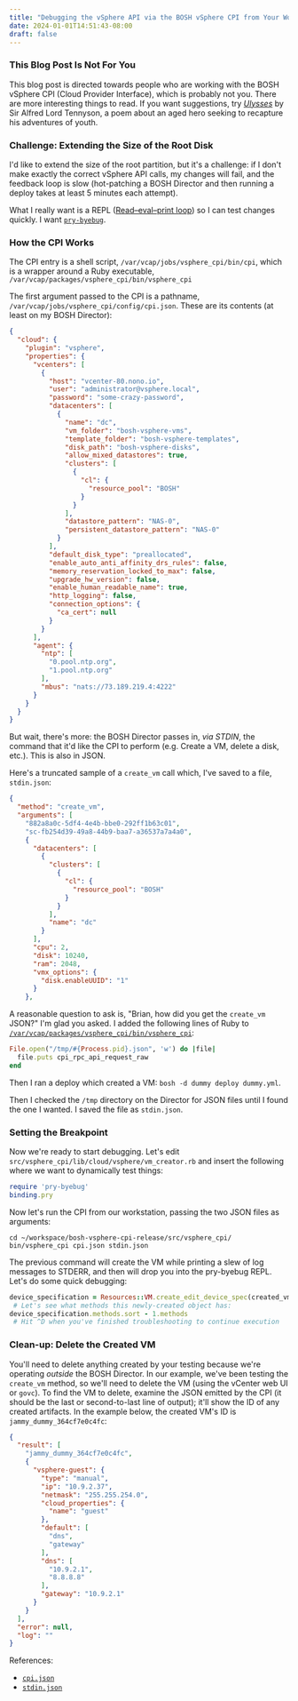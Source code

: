 ```yaml
---
title: "Debugging the vSphere API via the BOSH vSphere CPI from Your Workstation"
date: 2024-01-01T14:51:43-08:00
draft: false
---
```


### This Blog Post Is Not For You

This blog post is directed towards people who are working with the BOSH vSphere
CPI (Cloud Provider Interface), which is probably not you. There are more
interesting things to read. If you want suggestions, try
_[Ulysses](https://www.poetryfoundation.org/poems/45392/ulysses)_ by Sir Alfred
Lord Tennyson, a poem about an aged hero seeking to recapture his adventures of
youth.

### Challenge: Extending the Size of the Root Disk

I'd like to extend the size of the root partition, but it's a challenge: if I
don't make exactly the correct vSphere API calls, my changes will fail, and the
feedback loop is slow (hot-patching a BOSH Director and then running a deploy
takes at least 5 minutes each attempt).

What I really want is a REPL ([Read–eval–print
loop](https://en.wikipedia.org/wiki/Read%E2%80%93eval%E2%80%93print_loop)) so I
can test changes quickly. I want
[`pry-byebug`](https://www.rubydoc.info/gems/pry-byebug/3.10.1).

### How the CPI Works

The CPI entry is a shell script, `/var/vcap/jobs/vsphere_cpi/bin/cpi`, which is
a wrapper around a Ruby executable,
`/var/vcap/packages/vsphere_cpi/bin/vsphere_cpi`

The first argument passed to the CPI is a pathname,
`/var/vcap/jobs/vsphere_cpi/config/cpi.json`. These are its contents (at least
on my BOSH Director):

```json
{
  "cloud": {
    "plugin": "vsphere",
    "properties": {
      "vcenters": [
        {
          "host": "vcenter-80.nono.io",
          "user": "administrator@vsphere.local",
          "password": "some-crazy-password",
          "datacenters": [
            {
              "name": "dc",
              "vm_folder": "bosh-vsphere-vms",
              "template_folder": "bosh-vsphere-templates",
              "disk_path": "bosh-vsphere-disks",
              "allow_mixed_datastores": true,
              "clusters": [
                {
                  "cl": {
                    "resource_pool": "BOSH"
                  }
                }
              ],
              "datastore_pattern": "NAS-0",
              "persistent_datastore_pattern": "NAS-0"
            }
          ],
          "default_disk_type": "preallocated",
          "enable_auto_anti_affinity_drs_rules": false,
          "memory_reservation_locked_to_max": false,
          "upgrade_hw_version": false,
          "enable_human_readable_name": true,
          "http_logging": false,
          "connection_options": {
            "ca_cert": null
          }
        }
      ],
      "agent": {
        "ntp": [
          "0.pool.ntp.org",
          "1.pool.ntp.org"
        ],
        "mbus": "nats://73.189.219.4:4222"
      }
    }
  }
}
```

But wait, there's more: the BOSH Director passes in, _via STDIN_, the command
that it'd like the CPI to perform (e.g. Create a VM, delete a disk, etc.). This
is also in JSON.

Here's a truncated sample of a `create_vm` call which, I've saved to a file,
`stdin.json`:

```json
{
  "method": "create_vm",
  "arguments": [
    "882a8a0c-5df4-4e4b-bbe0-292ff1b63c01",
    "sc-fb254d39-49a8-44b9-baa7-a36537a7a4a0",
    {
      "datacenters": [
        {
          "clusters": [
            {
              "cl": {
                "resource_pool": "BOSH"
              }
            }
          ],
          "name": "dc"
        }
      ],
      "cpu": 2,
      "disk": 10240,
      "ram": 2048,
      "vmx_options": {
        "disk.enableUUID": "1"
      }
    },
```

A reasonable question to ask is, "Brian, how did you get the `create_vm` JSON?"
I'm glad you asked. I added the following lines of Ruby to
[`/var/vcap/packages/vsphere_cpi/bin/vsphere_cpi`](https://github.com/cloudfoundry/bosh-vsphere-cpi-release/blob/b95bac3d8cf50e1332663684336c30ccd1a492a7/src/vsphere_cpi/bin/vsphere_cpi#L38):

```Ruby
File.open("/tmp/#{Process.pid}.json", 'w') do |file|
  file.puts cpi_rpc_api_request_raw
end
```

Then I ran a deploy which created a VM: `bosh -d dummy deploy dummy.yml`.

Then I checked the `/tmp` directory on the Director for JSON files until I found
the one I wanted. I saved the file as `stdin.json`.

### Setting the Breakpoint

Now we're ready to start debugging. Let's edit
`src/vsphere_cpi/lib/cloud/vsphere/vm_creator.rb` and insert the following
where we want to dynamically test things:

```ruby
require 'pry-byebug'
binding.pry
```

Now let's run the CPI from our workstation, passing the two JSON files as
arguments:

```
cd ~/workspace/bosh-vsphere-cpi-release/src/vsphere_cpi/
bin/vsphere_cpi cpi.json stdin.json
```

The previous command will create the VM while printing a slew of log messages
to STDERR, and then will drop you into the pry-byebug REPL. Let's do some quick
debugging:

```ruby
device_specification = Resources::VM.create_edit_device_spec(created_vm.system_disk)
 # Let's see what methods this newly-created object has:
device_specification.methods.sort - 1.methods
 # Hit ^D when you've finished troubleshooting to continue execution
```

### Clean-up: Delete the Created VM

You'll need to delete anything created by your testing because we're operating
_outside_ the BOSH Director. In our example, we've been testing the `create_vm`
method, so we'll need to delete the VM (using the vCenter web UI or `govc`). To
find the VM to delete, examine the JSON emitted by the CPI (it should be the
last or second-to-last line of output); it'll show the ID of any created
artifacts. In the example below, the created VM's ID is
`jammy_dummy_364cf7e0c4fc`:

```json
{
  "result": [
    "jammy_dummy_364cf7e0c4fc",
    {
      "vsphere-guest": {
        "type": "manual",
        "ip": "10.9.2.37",
        "netmask": "255.255.254.0",
        "cloud_properties": {
          "name": "guest"
        },
        "default": [
          "dns",
          "gateway"
        ],
        "dns": [
          "10.9.2.1",
          "8.8.8.8"
        ],
        "gateway": "10.9.2.1"
      }
    }
  ],
  "error": null,
  "log": ""
}
```

References:

- [`cpi.json`](/assets/cpi.json)
- [`stdin.json`](/assets/stdin.json)
